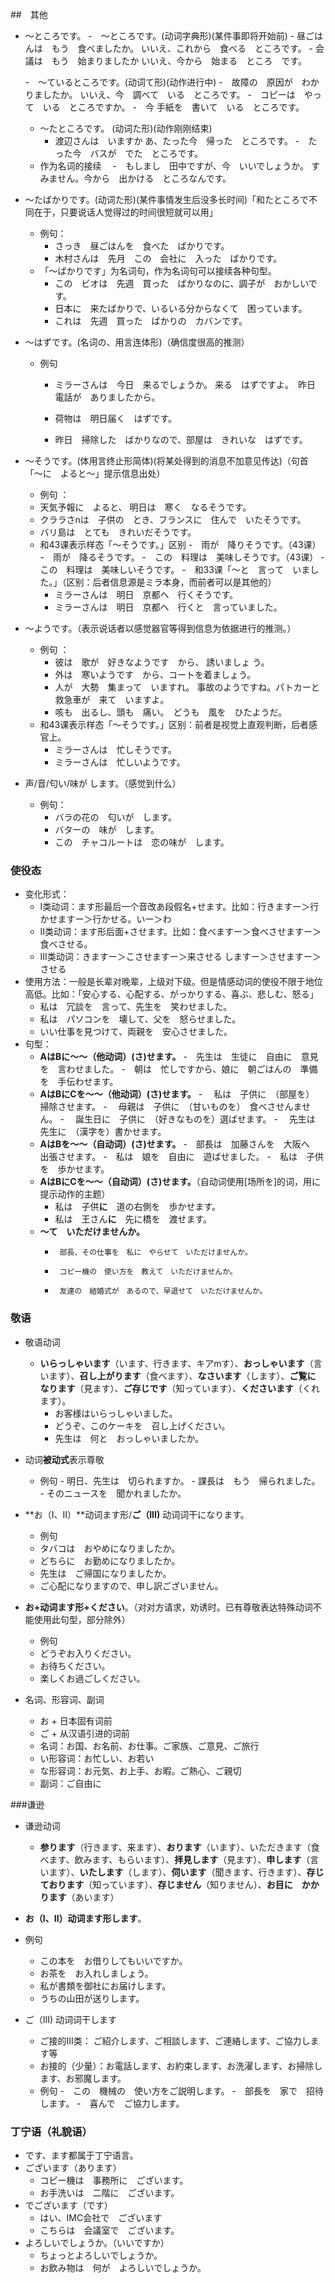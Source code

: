 ##　其他

- 〜ところです。
	-　〜ところです。(动词字典形)(某件事即将开始前)
		- 昼ごはんは　もう　食べましたか。
			いいえ、これから　食べる　ところです。
		- 会議は　もう　始まりましたか
			いいえ、今から　始まる　ところ　です。
		
	-　〜ているところです。(动词て形)(动作进行中)
		-　故障の　原因が　わかりましたか。
			いいえ、今　調べて　いる　ところです。
		-　コピーは　やって　いる　ところですか。
		-　今 手紙を　書いて　いる　ところです。
		
	- 〜たところです。 (动词た形)(动作刚刚结束)
	  - 渡辺さんは　いますか
	    あ、たった今　帰った　ところです。
		-　たった今　バスが　でた　ところです。
	- 作为名词的接续　
		-　もしまし　田中ですが、今　いいでしょうか。
			すみません。今から　出かける　ところなんです。
- ～たばかりです。(动词た形)(某件事情发生后没多长时间)「和たところで不同在于，只要说话人觉得过的时间很短就可以用」
	- 例句：
		- さっき　昼ごはんを　食べた　ばかりです。	
		- 木村さんは　先月　この　会社に　入った　ばかりです。
	- 「～ばかりです」为名词句，作为名词句可以接续各种句型。
	   -  この　ビオは　先週　買った　ばかりなのに、調子が　おかしいです。
	   -  日本に　来たばかりで、いるいる分からなくて　困っています。
	   -  これは　先週　買った　ばかりの　カバンです。
- 〜はずです。(名词の、用言连体形)（确信度很高的推测）
  - 例句
    - ミラーさんは　今日　来るでしょうか。
      来る　はずですよ。　昨日　電話が　ありましたから。
    
    - 荷物は　明日届く　はずです。
    - 昨日　掃除した　ばかりなので、部屋は　きれいな　はずです。
- 〜そうです。(体用言终止形简体)(将某处得到的消息不加意见传达)（句首「〜に　よると〜」提示信息出处）
	- 例句 ：	
    - 天気予報に　よると、 明日は　寒く　なるそうです。
    - クララさnは　子供の　とき、フランスに　住んで　いたそうです。
    - バリ島は　とても　きれいだそうです。
	- 和43课表示样态「〜そうです。」区别
		-　雨が　降りそうです。（43课）
		-　雨が　降るそうです。
		-　この　料理は　美味しそうです。（43课）
		-　この　料理は　美味しいそうです。
	-　和33课「〜と　言って　いました。」（区别：后者信息源是ミラ本身，而前者可以是其他的）
		- ミラーさんは　明日　京都へ　行くそうです。
		- ミラーさんは　明日　京都へ　行くと　言っていました。　　
- 〜ようです。（表示说话者以感觉器官等得到信息为依据进行的推测。）　
	- 例句 ：
		- 彼は　歌が　好きなようです　から、 誘いましょ	う。
		- 外は　寒いようです　から、コートを着ましょう。
		- 人が　大勢　集まって　いますれ。
			事故のようですね。パトカーと　救急車が　来て　いますよ。
		- 咳も　出るし、頭も　痛い。　どうも　風を　ひたようだ。
	- 和43课表示样态「〜そうです。」区别：前者是视觉上直观判断，后者感官上。
		- ミラーさんは　忙しそうです。
		- ミラーさんは　忙しいようです。
- 声/音/匂い/味が します。（感觉到什么）
	- 例句：
		- バラの花の　匂いが　します。
		- バターの　味が　します。
		- この　チャコルートは　恋の味が　します。

### 使役态

- 变化形式：
  - I类动词：ます形最后一个音改あ段假名+せます。比如：行きますー＞行かせますー＞行かせる。いー＞わ
  - II类动词：ます形后面+させます。比如：食べますー＞食べさせますー＞食べさせる。
  - III类动词：きますー＞こさせますー＞来させる
  					しますー＞させますー＞させる
- 使用方法：一般是长辈对晚辈，上级对下级。但是情感动词的使役不限于地位高低。比如：「安心する、心配する、がっかりする、喜ぶ、悲しむ、怒る」
	- 私は　冗談を　言って、先生を　笑わせました。
	- 私は　パソコンを　壊して、父を　怒らせました。
	- いい仕事を見つけて、両親を　安心させました。	 
- 句型：
	- **AはBに〜〜（他动词）(さ)せます。**
		-　先生は　生徒に　自由に　意見を　言わせました。
		-　朝は　忙しですから、娘に　朝ごはんの　準備を　手伝わせます。
	- **AはBにCを〜〜（他动词）(さ)せます。**
		-　 私は　子供に　（部屋を）　掃除させます。
		-　 母親は　子供に　（甘いものを）　食べさせんません。
		-　 誕生日に　子供に　（好きなものを）選ばせます。
		-　 先生は　先生に　（漢字を）書かせます。　
	- **AはBを〜〜（自动词）(さ)せます。**
		-　部長は　加藤さんを　大阪へ　出張させます。
		-　私は　娘を　自由に　遊ばせました。
		-　私は　子供を　歩かせます。
	- **AはBにCを〜〜（自动词）(さ)せます。**（自动词使用[场所を]的词，用に提示动作的主题）
	  - 私は　子供**に**　道の右側を　歩かせます。
	  - 私は　王さん**に**　先に橋を　渡せます。
	- **〜て　いただけませんか。**
	  -  	 部長、その仕事を　私に　やらせて　いただけませんか。
	  -  	 コピー機の　使い方を　教えて　いただけませんか。
	  -  	 友達の　結婚式が　あるので、早退せて　いただけませんか。

### 敬语 

- 敬语动词
  
  - **いらっしゃいます**（います、行きます、キアmす）、**おっしゃいます**（言います）、**召し上がります**（食べます）、**なさいます**（します）、**ご覧に　なります**（見ます）、**ご存じです**（知っています）、**くださいます**（くれます）。
    - お客様はいらっしゃいました。
    - どうぞ、このケーキを　召し上げください。
    - 先生は　何と　おっしゃいましたか。
- 动词**被动式**表示尊敬
	
	- 	例句
	   - 	明日、先生は　切られますか。
	   - 	課長は　もう　帰られました。
	   - 	そのニュースを　聞かれましたか。
- **お（I、II）**动词ます形/**ご（III)** 动词词干になります。
	- 例句
    -  タバコは　おやめになりましたか。
    -  どちらに　お勤めになりましたか。
    -  先生は　ご帰国になりましたか。
    -  ご心配になりますので、申し訳ございません。
- **お+动词ます形+ください**。（对对方请求，劝诱时。已有尊敬表达特殊动词不能使用此句型，部分除外）
	- 例句	
    - どうぞお入りください。
    - お待ちください。
    - 楽しくお過ごしください。
- 名词、形容词、副词
	- お + 日本固有词前
	- ご + 从汉语引进的词前  
    - 名词：お国、お名前、お仕事。ご家族、ご意見、ご旅行
    - い形容词：お忙しい、お若い
    - な形容词：お元気、お上手、お暇。ご熱心、ご親切
    - 副词：ご自由に

###谦逊

- 谦逊动词

  - **参ります**（行きます、来ます）、**おります**（います）、いただきます（食べます、飲みます、もらいます）、**拝見します**（見ます）、**申します**（言います）、**いたします**（します）、**伺います**（聞きます、行きます）、**存じております**（知っています）、**存じません**（知りません）、**お目に　かかります**（あいます）

- **お（I、II）动词ます形します**。
- 例句
    - この本を　お借りしてもいいですか。
    - お茶を　お入れしましょう。
    - 私が書類を御社にお届けします。
    - うちの山田が送りします。
  
- ご（III) 动词词干します
  - ご接的III类： ご紹介します、ご相談します、ご連絡します、ご協力します等
  - お接的（少量）：お電話します、お約束します、お洗濯します、お掃除します、お邪魔します。
  - 例句
  	-　この　機械の　使い方をご説明します。
  	-　部長を　家で　招待します。
  	-　喜んで　ご協力します。

### 丁宁语（礼貌语）

- です、ます都属于丁宁语言。
- ございます（あります）
  - コピー機は　事務所に　ございます。
  - お手洗いは　二階に　ございます。
- でございます（です）
  - はい、IMC会社で　ございます
  - こちらは　会議室で　ございます。
- よろしいでしょうか。（いいですか）
  - ちょっとよろしいでしょうか。
  - お飲み物は　何が　よろしいでしょうか。

